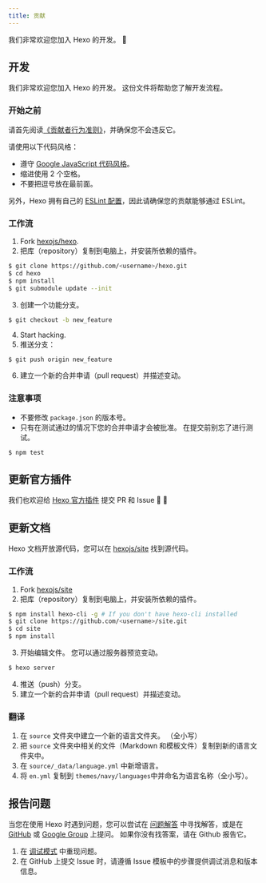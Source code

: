```yaml
---
title: 贡献
---
```


我们非常欢迎您加入 Hexo 的开发。 🤗

## 开发

我们非常欢迎您加入 Hexo 的开发。 这份文件将帮助您了解开发流程。

### 开始之前

请首先阅读[《贡献者行为准则》](https://github.com/hexojs/hexo/blob/master/CODE_OF_CONDUCT.md)，并确保您不会违反它。

请使用以下代码风格：

- 遵守 [Google JavaScript 代码风格](https://google.github.io/styleguide/jsguide.html)。
- 缩进使用 2 个空格。
- 不要把逗号放在最前面。

另外，Hexo 拥有自己的 [ESLint 配置](https://github.com/hexojs/eslint-config-hexo)，因此请确保您的贡献能够通过 ESLint。

### 工作流

1. Fork [hexojs/hexo][].
2. 把库（repository）复制到电脑上，并安装所依赖的插件。

```bash
$ git clone https://github.com/<username>/hexo.git
$ cd hexo
$ npm install
$ git submodule update --init
```

3. 创建一个功能分支。

```bash
$ git checkout -b new_feature
```

4. Start hacking.
5. 推送分支：

```
$ git push origin new_feature
```

6. 建立一个新的合并申请（pull request）并描述变动。

### 注意事项

- 不要修改 `package.json` 的版本号。
- 只有在测试通过的情况下您的合并申请才会被批准。 在提交前别忘了进行测试。

```bash
$ npm test
```

## 更新官方插件

我们也欢迎给 [Hexo 官方插件](https://github.com/hexojs) 提交 PR 和 Issue 🤗 🤗

## 更新文档

Hexo 文档开放源代码，您可以在 [hexojs/site][] 找到源代码。

### 工作流

1. Fork [hexojs/site][]
2. 把库（repository）复制到电脑上，并安装所依赖的插件。

```bash
$ npm install hexo-cli -g # If you don't have hexo-cli installed
$ git clone https://github.com/<username>/site.git
$ cd site
$ npm install
```

3. 开始编辑文件。 您可以通过服务器预览变动。

```bash
$ hexo server
```

4. 推送（push）分支。
5. 建立一个新的合并申请（pull request）并描述变动。

### 翻译

1. 在 `source` 文件夹中建立一个新的语言文件夹。 （全小写）
2. 把 `source` 文件夹中相关的文件（Markdown 和模板文件）复制到新的语言文件夹中。
3. 在 `source/_data/language.yml` 中新增语言。
4. 将 `en.yml` 复制到 `themes/navy/languages`中并命名为语言名称（全小写）。

## 报告问题

当您在使用 Hexo 时遇到问题，您可以尝试在 [问题解答](troubleshooting.html) 中寻找解答，或是在 [GitHub](https://github.com/hexojs/hexo/issues) 或 [Google Group](https://groups.google.com/group/hexo) 上提问。 如果你没有找答案，请在 Github 报告它。

1. 在 [调试模式](commands.html#调试模式) 中重现问题。
2. 在 GitHub 上提交 Issue 时，请遵循 Issue 模板中的步骤提供调试消息和版本信息。

[hexojs/hexo]: https://github.com/hexojs/hexo
[hexojs/site]: https://github.com/hexojs/site
